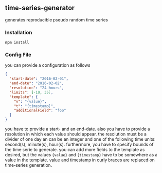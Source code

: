 ## time-series-generator
generates reproducible pseudo random time series

### Installation

    npm install


### Config File

you can provide a configuration as follows

``` json
{
  "start-date": "2016-02-01",
  "end-date": "2016-02-02",
  "resolution": "24 hours",
  "limits": [-10, 35],
  "template": {
    "v": "{value}",
    "t": "{timestamp}",
    "additionalField": "foo"
  }
}
```
you have to provide a start- and an end-date. also you have to provide a resolution in which each value should appear. the resolution must be a divider of one day an can be an integer and one of the following time units: second(s), minute(s), hour(s).
furthermore, you have to specify bounds of the time serie to generate.
you can add more fields to the template as desired, but the values `{value}` and `{timestamp}` have to be somewhere as a value in the template. value and timestamp in curly braces are replaced on time-series generation.
